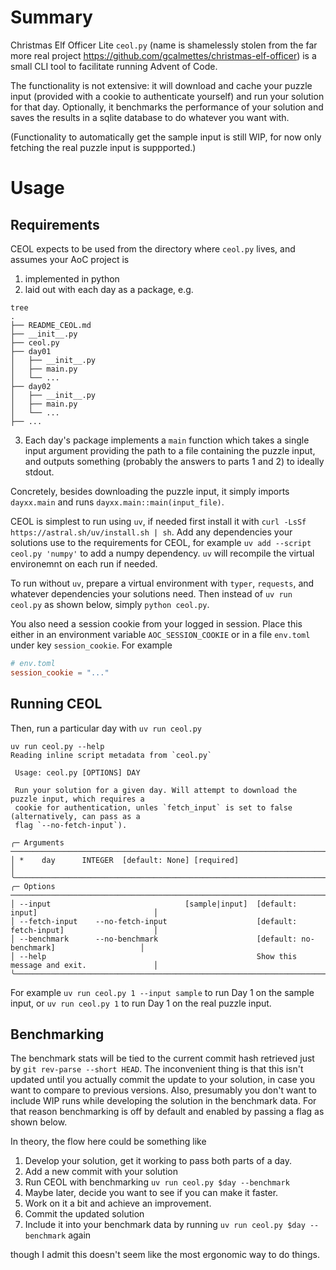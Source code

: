 # Summary
Christmas Elf Officer Lite `ceol.py` (name is shamelessly stolen from the far more real project https://github.com/gcalmettes/christmas-elf-officer) is a small CLI tool to facilitate running Advent of Code.

The functionality is not extensive: it will download and cache your puzzle input (provided with a cookie to authenticate yourself) and run your solution for that day. Optionally, it benchmarks the performance of your solution and saves the results in a sqlite database to do whatever you want with. 

(Functionality to automatically get the sample input is still WIP, for now only fetching the real puzzle input is suppported.)

# Usage

## Requirements
CEOL expects to be used from the directory where `ceol.py` lives, and assumes your AoC project is
1. implemented in python
2. laid out with each day as a package, e.g. 
```
tree
.
├── README_CEOL.md
├── __init__.py
├── ceol.py
├── day01
│   ├── __init__.py
│   ├── main.py
│   └── ...
├── day02
│   ├── __init__.py
│   ├── main.py
│   └── ...
├── ...
```
3. Each day's package implements a `main` function which takes a single input argument providing the path to a file containing the puzzle input, and outputs something (probably the answers to parts 1 and 2) to ideally stdout. 

Concretely, besides downloading the puzzle input, it simply imports `dayxx.main` and runs `dayxx.main::main(input_file)`.

CEOL is simplest to run using `uv`, if needed first install it with `curl -LsSf https://astral.sh/uv/install.sh | sh`. Add any dependencies your solutions use to the requirements for CEOL, for example `uv add --script ceol.py 'numpy'` to add a numpy dependency. `uv` will recompile the virtual environemnt on each run if needed.

To run without `uv`, prepare a virtual environment with `typer`, `requests`, and whatever dependencies your solutions need. Then instead of `uv run ceol.py` as shown below, simply `python ceol.py`.

You also need a session cookie from your logged in session. Place this either in an environment variable `AOC_SESSION_COOKIE` or in a file `env.toml` under key `session_cookie`. For example
```toml
# env.toml
session_cookie = "..."
```

## Running CEOL

Then, run a particular day with `uv run ceol.py`
```
uv run ceol.py --help
Reading inline script metadata from `ceol.py`

 Usage: ceol.py [OPTIONS] DAY

 Run your solution for a given day. Will attempt to download the puzzle input, which requires a
 cookie for authentication, unles `fetch_input` is set to false (alternatively, can pass as a
 flag `--no-fetch-input`).

╭─ Arguments ────────────────────────────────────────────────────────────────────────────────────╮
│ *    day      INTEGER  [default: None] [required]                                              │
╰────────────────────────────────────────────────────────────────────────────────────────────────╯
╭─ Options ──────────────────────────────────────────────────────────────────────────────────────╮
│ --input                              [sample|input]  [default: input]                          │
│ --fetch-input    --no-fetch-input                    [default: fetch-input]                    │
│ --benchmark      --no-benchmark                      [default: no-benchmark]                   │
│ --help                                               Show this message and exit.               │
╰────────────────────────────────────────────────────────────────────────────────────────────────╯

```

For example `uv run ceol.py 1 --input sample` to run Day 1 on the sample input, or `uv run ceol.py 1` to run Day 1 on the real puzzle input.

## Benchmarking

The benchmark stats will be tied to the current commit hash retrieved just by `git rev-parse --short HEAD`. The inconvenient thing is that this isn't updated until you actually commit the update to your solution, in case you want to compare to previous versions. Also, presumably you don't want to include WIP runs while developing the solution in the benchmark data. For that reason benchmarking is off by default and enabled by passing a flag as shown below.

In theory, the flow here could be something like
1. Develop your solution, get it working to pass both parts of a day.
2. Add a new commit with your solution
3. Run CEOL with benchmarking `uv run ceol.py $day --benchmark`
4. Maybe later, decide you want to see if you can make it faster. 
5. Work on it a bit and achieve an improvement. 
6. Commit the updated solution
7. Include it into your benchmark data by running `uv run ceol.py $day --benchmark` again

though I admit this doesn't seem like the most ergonomic way to do things. 
